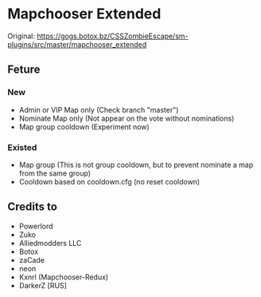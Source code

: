 # Mapchooser Extended

Original: https://gogs.botox.bz/CSSZombieEscape/sm-plugins/src/master/mapchooser_extended

## Feture
### New
- Admin or VIP Map only (Check branch "master")
- Nominate Map only (Not appear on the vote without nominations)
- Map group cooldown (Experiment now) 

### Existed
- Map group (This is not group cooldown, but to prevent nominate a map from the same group)
- Cooldown based on cooldown.cfg (no reset cooldown)

## Credits to 
- Powerlord
- Zuko
- Alliedmodders LLC
- Botox
- zaCade
- neon
- Kxnrl (Mapchooser-Redux)
- DarkerZ [RUS]

